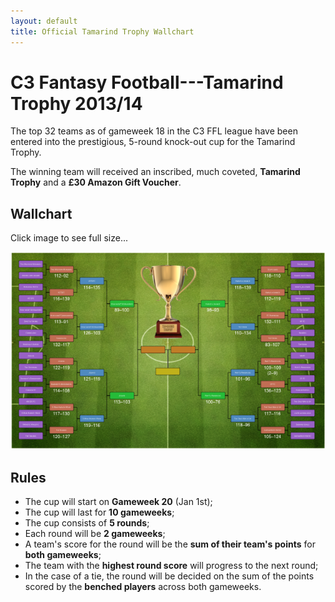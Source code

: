 ```yaml
---
layout: default
title: Official Tamarind Trophy Wallchart
---
```


# C3 Fantasy Football---Tamarind Trophy 2013/14
The top 32 teams as of gameweek 18 in the C3 FFL league have been entered into
the prestigious, 5-round knock-out cup for the Tamarind Trophy.

The winning team will received an inscribed, much coveted,  **Tamarind Trophy**
and a **£30 Amazon Gift Voucher**.

## Wallchart
Click image to see full size...

[![wallchart](tt-last-4.png)](tt-last-4.pdf)

## Rules
* The cup will start on **Gameweek 20** (Jan 1st);
* The cup will last for **10 gameweeks**;
* The cup consists of **5 rounds**;
* Each round will be **2 gameweeks**;
* A team's score for the round will be the **sum of their team's points** for
  **both gameweeks**;
* The team with the **highest round score** will progress to the next round;
* In the case of a tie, the round will be decided on the sum of the points
  scored by the **benched players** across both gameweeks.
